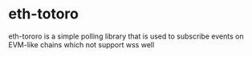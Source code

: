 # eth-totoro

eth-tororo is a simple polling library that is used to subscribe events on EVM-like chains which not support wss well